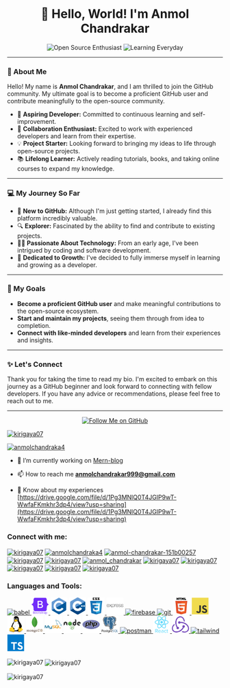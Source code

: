 <h1 align="center">👋 Hello, World! I'm Anmol Chandrakar</h1>

<p align="center">
  <img src="https://img.shields.io/badge/-Open%20Source%20Enthusiast-3b5998?style=for-the-badge&logo=github" alt="Open Source Enthusiast"/>
  <img src="https://img.shields.io/badge/-Learning%20Everyday-ff5722?style=for-the-badge&logo=gitbook" alt="Learning Everyday"/>
</p>

---

### 🚀 About Me

Hello! My name is **Anmol Chandrakar**, and I am thrilled to join the GitHub community. My ultimate goal is to become a proficient GitHub user and contribute meaningfully to the open-source community. 

- 🌟 **Aspiring Developer:** Committed to continuous learning and self-improvement.
- 🤝 **Collaboration Enthusiast:** Excited to work with experienced developers and learn from their expertise.
- 💡 **Project Starter:** Looking forward to bringing my ideas to life through open-source projects.
- 📚 **Lifelong Learner:** Actively reading tutorials, books, and taking online courses to expand my knowledge.

---

### 💻 My Journey So Far

- 👶 **New to GitHub:** Although I'm just getting started, I already find this platform incredibly valuable.
- 🔍 **Explorer:** Fascinated by the ability to find and contribute to existing projects.
- 👨‍💻 **Passionate About Technology:** From an early age, I've been intrigued by coding and software development.
- 🚀 **Dedicated to Growth:** I've decided to fully immerse myself in learning and growing as a developer.

---

### 🎯 My Goals

- **Become a proficient GitHub user** and make meaningful contributions to the open-source ecosystem.
- **Start and maintain my projects**, seeing them through from idea to completion.
- **Connect with like-minded developers** and learn from their experiences and insights.

---

### ✨ Let's Connect

Thank you for taking the time to read my bio. I'm excited to embark on this journey as a GitHub beginner and look forward to connecting with fellow developers. If you have any advice or recommendations, please feel free to reach out to me.

---

<p align="center">
  <a href="https://github.com/AnmolChandrakar">
    <img src="https://img.shields.io/badge/-Follow%20Me%20on%20GitHub-black?style=for-the-badge&logo=github" alt="Follow Me on GitHub"/>
  </a>
</p>


<p align="left"> <a href="https://github.com/ryo-ma/github-profile-trophy"><img src="https://github-profile-trophy.vercel.app/?username=kirigaya07" alt="kirigaya07" /></a> </p>

<p align="left"> <a href="https://twitter.com/anmolchandraka4" target="blank"><img src="https://img.shields.io/twitter/follow/anmolchandraka4?logo=twitter&style=for-the-badge" alt="anmolchandraka4" /></a> </p>

- 🔭 I’m currently working on [Mern-blog](https://github.com/kirigaya07/Mern-Blog)

- 📫 How to reach me **anmolchandrakar999@gmail.com**

- 📄 Know about my experiences [https://drive.google.com/file/d/1Pg3MNlQ0T4JGIP9wT-WwfaFKmkhr3dp4/view?usp=sharing](https://drive.google.com/file/d/1Pg3MNlQ0T4JGIP9wT-WwfaFKmkhr3dp4/view?usp=sharing)

<h3 align="left">Connect with me:</h3>
<p align="left">
<a href="https://codepen.io/kirigaya07" target="blank"><img align="center" src="https://raw.githubusercontent.com/rahuldkjain/github-profile-readme-generator/master/src/images/icons/Social/codepen.svg" alt="kirigaya07" height="30" width="40" /></a>
<a href="https://twitter.com/anmolchandraka4" target="blank"><img align="center" src="https://raw.githubusercontent.com/rahuldkjain/github-profile-readme-generator/master/src/images/icons/Social/twitter.svg" alt="anmolchandraka4" height="30" width="40" /></a>
<a href="https://linkedin.com/in/anmol-chandrakar-151b00257" target="blank"><img align="center" src="https://raw.githubusercontent.com/rahuldkjain/github-profile-readme-generator/master/src/images/icons/Social/linked-in-alt.svg" alt="anmol-chandrakar-151b00257" height="30" width="40" /></a>
<a href="https://stackoverflow.com/users/kirigaya07" target="blank"><img align="center" src="https://raw.githubusercontent.com/rahuldkjain/github-profile-readme-generator/master/src/images/icons/Social/stack-overflow.svg" alt="kirigaya07" height="30" width="40" /></a>
<a href="https://codesandbox.com/kirigaya07" target="blank"><img align="center" src="https://raw.githubusercontent.com/rahuldkjain/github-profile-readme-generator/master/src/images/icons/Social/codesandbox.svg" alt="kirigaya07" height="30" width="40" /></a>
<a href="https://instagram.com/anmol_chandrakar" target="blank"><img align="center" src="https://raw.githubusercontent.com/rahuldkjain/github-profile-readme-generator/master/src/images/icons/Social/instagram.svg" alt="anmol_chandrakar" height="30" width="40" /></a>
<a href="https://www.codechef.com/users/kirigaya07" target="blank"><img align="center" src="https://cdn.jsdelivr.net/npm/simple-icons@3.1.0/icons/codechef.svg" alt="kirigaya07" height="30" width="40" /></a>
<a href="https://www.hackerrank.com/kirigaya07" target="blank"><img align="center" src="https://raw.githubusercontent.com/rahuldkjain/github-profile-readme-generator/master/src/images/icons/Social/hackerrank.svg" alt="kirigaya07" height="30" width="40" /></a>
<a href="https://codeforces.com/profile/kirigaya07" target="blank"><img align="center" src="https://raw.githubusercontent.com/rahuldkjain/github-profile-readme-generator/master/src/images/icons/Social/codeforces.svg" alt="kirigaya07" height="30" width="40" /></a>
<a href="https://www.leetcode.com/kirigaya07" target="blank"><img align="center" src="https://raw.githubusercontent.com/rahuldkjain/github-profile-readme-generator/master/src/images/icons/Social/leet-code.svg" alt="kirigaya07" height="30" width="40" /></a>
<a href="https://auth.geeksforgeeks.org/user/kirigaya07" target="blank"><img align="center" src="https://raw.githubusercontent.com/rahuldkjain/github-profile-readme-generator/master/src/images/icons/Social/geeks-for-geeks.svg" alt="kirigaya07" height="30" width="40" /></a>
</p>

<h3 align="left">Languages and Tools:</h3>
<p align="left"> <a href="https://babeljs.io/" target="_blank" rel="noreferrer"> <img src="https://www.vectorlogo.zone/logos/babeljs/babeljs-icon.svg" alt="babel" width="40" height="40"/> </a> <a href="https://getbootstrap.com" target="_blank" rel="noreferrer"> <img src="https://raw.githubusercontent.com/devicons/devicon/master/icons/bootstrap/bootstrap-plain-wordmark.svg" alt="bootstrap" width="40" height="40"/> </a> <a href="https://www.cprogramming.com/" target="_blank" rel="noreferrer"> <img src="https://raw.githubusercontent.com/devicons/devicon/master/icons/c/c-original.svg" alt="c" width="40" height="40"/> </a> <a href="https://www.w3schools.com/cpp/" target="_blank" rel="noreferrer"> <img src="https://raw.githubusercontent.com/devicons/devicon/master/icons/cplusplus/cplusplus-original.svg" alt="cplusplus" width="40" height="40"/> </a> <a href="https://www.w3schools.com/css/" target="_blank" rel="noreferrer"> <img src="https://raw.githubusercontent.com/devicons/devicon/master/icons/css3/css3-original-wordmark.svg" alt="css3" width="40" height="40"/> </a> <a href="https://expressjs.com" target="_blank" rel="noreferrer"> <img src="https://raw.githubusercontent.com/devicons/devicon/master/icons/express/express-original-wordmark.svg" alt="express" width="40" height="40"/> </a> <a href="https://firebase.google.com/" target="_blank" rel="noreferrer"> <img src="https://www.vectorlogo.zone/logos/firebase/firebase-icon.svg" alt="firebase" width="40" height="40"/> </a> <a href="https://git-scm.com/" target="_blank" rel="noreferrer"> <img src="https://www.vectorlogo.zone/logos/git-scm/git-scm-icon.svg" alt="git" width="40" height="40"/> </a> <a href="https://www.w3.org/html/" target="_blank" rel="noreferrer"> <img src="https://raw.githubusercontent.com/devicons/devicon/master/icons/html5/html5-original-wordmark.svg" alt="html5" width="40" height="40"/> </a> <a href="https://developer.mozilla.org/en-US/docs/Web/JavaScript" target="_blank" rel="noreferrer"> <img src="https://raw.githubusercontent.com/devicons/devicon/master/icons/javascript/javascript-original.svg" alt="javascript" width="40" height="40"/> </a> <a href="https://www.linux.org/" target="_blank" rel="noreferrer"> <img src="https://raw.githubusercontent.com/devicons/devicon/master/icons/linux/linux-original.svg" alt="linux" width="40" height="40"/> </a> <a href="https://www.mongodb.com/" target="_blank" rel="noreferrer"> <img src="https://raw.githubusercontent.com/devicons/devicon/master/icons/mongodb/mongodb-original-wordmark.svg" alt="mongodb" width="40" height="40"/> </a> <a href="https://www.mysql.com/" target="_blank" rel="noreferrer"> <img src="https://raw.githubusercontent.com/devicons/devicon/master/icons/mysql/mysql-original-wordmark.svg" alt="mysql" width="40" height="40"/> </a> <a href="https://nodejs.org" target="_blank" rel="noreferrer"> <img src="https://raw.githubusercontent.com/devicons/devicon/master/icons/nodejs/nodejs-original-wordmark.svg" alt="nodejs" width="40" height="40"/> </a> <a href="https://www.php.net" target="_blank" rel="noreferrer"> <img src="https://raw.githubusercontent.com/devicons/devicon/master/icons/php/php-original.svg" alt="php" width="40" height="40"/> </a> <a href="https://www.postgresql.org" target="_blank" rel="noreferrer"> <img src="https://raw.githubusercontent.com/devicons/devicon/master/icons/postgresql/postgresql-original-wordmark.svg" alt="postgresql" width="40" height="40"/> </a> <a href="https://postman.com" target="_blank" rel="noreferrer"> <img src="https://www.vectorlogo.zone/logos/getpostman/getpostman-icon.svg" alt="postman" width="40" height="40"/> </a> <a href="https://reactjs.org/" target="_blank" rel="noreferrer"> <img src="https://raw.githubusercontent.com/devicons/devicon/master/icons/react/react-original-wordmark.svg" alt="react" width="40" height="40"/> </a> <a href="https://redux.js.org" target="_blank" rel="noreferrer"> <img src="https://raw.githubusercontent.com/devicons/devicon/master/icons/redux/redux-original.svg" alt="redux" width="40" height="40"/> </a> <a href="https://tailwindcss.com/" target="_blank" rel="noreferrer"> <img src="https://www.vectorlogo.zone/logos/tailwindcss/tailwindcss-icon.svg" alt="tailwind" width="40" height="40"/> </a> <a href="https://www.typescriptlang.org/" target="_blank" rel="noreferrer"> <img src="https://raw.githubusercontent.com/devicons/devicon/master/icons/typescript/typescript-original.svg" alt="typescript" width="40" height="40"/> </a> </p>

<p><img align="left" src="https://github-readme-stats.vercel.app/api/top-langs?username=kirigaya07&show_icons=true&locale=en&layout=compact" alt="kirigaya07" /></p>

<p>&nbsp;<img align="center" src="https://github-readme-stats.vercel.app/api?username=kirigaya07&show_icons=true&locale=en" alt="kirigaya07" /></p>

<p><img align="center" src="https://github-readme-streak-stats.herokuapp.com/?user=kirigaya07&" alt="kirigaya07" /></p>

